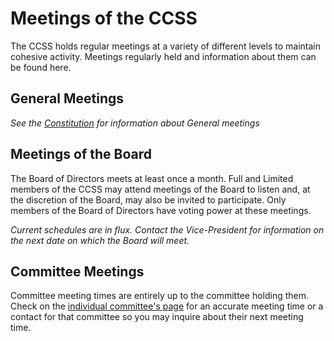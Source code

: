 <h1>Meetings of the CCSS</h1>

The CCSS holds regular meetings at a variety of different levels to maintain
cohesive activity. Meetings regularly held and information about them can be
found here.

## General Meetings

*See the [Constitution](./Constitution.md) for information about General
meetings*

## Meetings of the Board

The Board of Directors meets at least once a month. Full and Limited members of
the CCSS may attend meetings of the Board to listen and, at the discretion of
the Board, may also be invited to participate. Only members of the Board of
Directors have voting power at these meetings.

*Current schedules are in flux. Contact the Vice-President for information on
the next date on which the Board will meet.*

## Committee Meetings

Committee meeting times are entirely up to the committee holding them. Check on
the [individual committee's page](./committees/List-of-Committees.md) for an
accurate meeting time or a contact for that committee so you may inquire about
their next meeting time.
